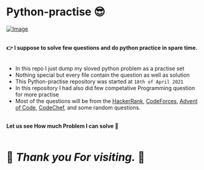 # Python-practise 😎
[![Image](https://media.geeksforgeeks.org/wp-content/uploads/20210105234135/PythonPracticeExercisesQuestionsandSolutionsmin.png)](https://github.com/Brodevil/Python-practice)
<br><br>

**👉 I suppose to solve few questions and do python practice in spare time.**
<br><br>
- In this repo I just dump my sloved python problem as a practise set
- Nothing special but every file contain the question as well as solution
- This Python-practise repository was started at `18th of April 2021` 
- In this repository I had also did few competative Programming question for more practise
- Most of the questions will be from the [HackerRank](https://www.hackerrank.com/), [CodeForces](https://codeforces.com/), [Advent of Code](https://adventofcode.com/), [CodeChef](https://www.codechef.com/), and some random questions.<br><br>

**Let us see How much Problem I can solve 🤔**
<br><br>
# 🙏 ***Thank you For visiting.*** 🙏
